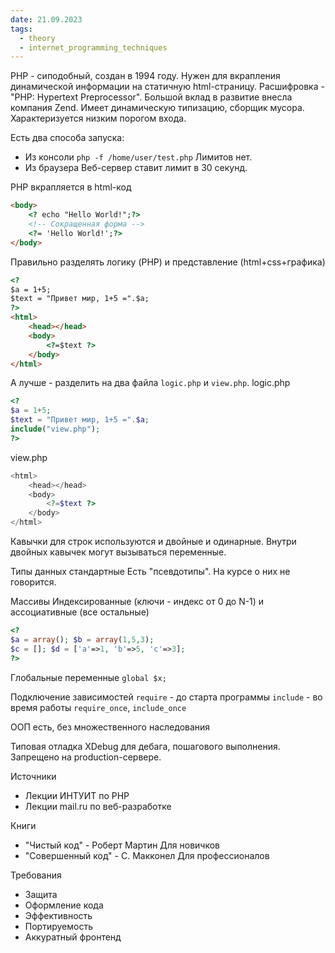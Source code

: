 ```yaml
---
date: 21.09.2023
tags:
  - theory
  - internet_programming_techniques
---
```

PHP - сиподобный, создан в 1994 году.
Нужен для вкрапления динамической информации на статичную html-страницу.
Расшифровка - "PHP: Hypertext Preprocessor".
Большой вклад в развитие внесла компания Zend.
Имеет динамическую типизацию, сборщик мусора. Характеризуется низким порогом входа.

Есть два способа запуска:
- Из консоли
  `php -f /home/user/test.php`
  Лимитов нет.
- Из браузера
  Веб-сервер ставит лимит в 30 секунд.

PHP вкрапляется в html-код
```html
<body>
	<? echo "Hello World!";?>
	<!-- Сокращенная форма -->
	<?= 'Hello World!';?>
</body>
```

Правильно разделять логику (PHP) и представление (html+css+графика)
```html
<?
$a = 1+5;
$text = "Привет мир, 1+5 =".$a;
?>
<html>
	<head></head>
	<body>
		<?=$text ?>
	</body>
</html>
```

А лучше - разделить на два файла `logic.php` и `view.php`.
logic.php
```php
<?
$a = 1+5;
$text = "Привет мир, 1+5 =".$a;
include("view.php");
?>
```
view.php
```php
<html>
	<head></head>
	<body>
		<?=$text ?>
	</body>
</html>
```

Кавычки для строк используются и двойные и одинарные.
Внутри двойных кавычек могут вызываться переменные.

Типы данных стандартные
Есть "псевдотипы". На курсе о них не говорится.

Массивы
Индексированные (ключи - индекс от 0 до N-1) и ассоциативные (все остальные)
```php
<?
$a = array(); $b = array(1,5,3);
$c = []; $d = ['a'=>1, 'b'=>5, 'c'=>3];
?>
```

Глобальные переменные
`global $x;`

Подключение зависимостей
`require` - до старта программы
`include` - во время работы
`require_once`, `include_once`

ООП есть, без множественного наследования

Типовая отладка
XDebug для дебага, пошагового выполнения. Запрещено на production-сервере.

Источники
- Лекции ИНТУИТ по PHP
- Лекции mail.ru по веб-разработке

Книги
- "Чистый код" - Роберт Мартин
  Для новичков
- "Совершенный код" - С. Макконел
  Для профессионалов

Требования
- Защита
- Оформление кода
- Эффективность
- Портируемость
- Аккуратный фронтенд